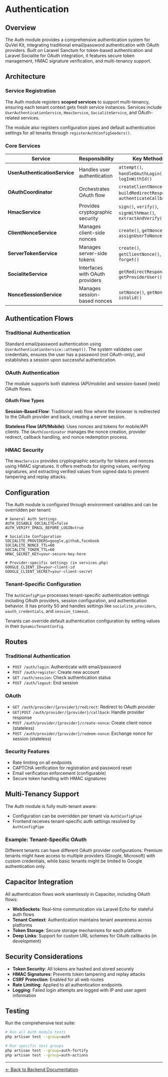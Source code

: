 # Authentication

## Overview

The Auth module provides a comprehensive authentication system for QuVel Kit, integrating traditional email/password authentication with OAuth providers. Built on Laravel Sanctum for token-based authentication and Laravel Socialite for OAuth integration, it features secure token management, HMAC signature verification, and multi-tenancy support.

## Architecture

### Service Registration

The Auth module registers **scoped services** to support multi-tenancy, ensuring each tenant context gets fresh service instances. Services include `UserAuthenticationService`, `HmacService`, `SocialiteService`, and OAuth-related services.

The module also registers configuration pipes and default authentication settings for all tenants through `registerAuthConfigSeeders()`.

### Core Services

| Service | Responsibility | Key Methods |
|---------|---------------|-------------|
| **UserAuthenticationService** | Handles user authentication | `attempt()`, `handleOAuthLogin()`, `logInWithId()` |
| **OAuthCoordinator** | Orchestrates OAuth flow | `createClientNonce()`, `buildRedirectResponse()`, `authenticateCallback()` |
| **HmacService** | Provides cryptographic security | `sign()`, `verify()`, `signWithHmac()`, `extractAndVerify()` |
| **ClientNonceService** | Manages client-side nonces | `create()`, `getNonce()`, `assignUserToNonce()` |
| **ServerTokenService** | Manages server-side tokens | `create()`, `getClientNonce()`, `forget()` |
| **SocialiteService** | Interfaces with OAuth providers | `getRedirectResponse()`, `getProviderUser()` |
| **NonceSessionService** | Manages session-based nonces | `setNonce()`, `getNonce()`, `isValid()` |

## Authentication Flows

### Traditional Authentication

Standard email/password authentication using `UserAuthenticationService::attempt()`. The system validates user credentials, ensures the user has a password (not OAuth-only), and establishes a session upon successful authentication.

### OAuth Authentication

The module supports both stateless (API/mobile) and session-based (web) OAuth flows.

#### OAuth Flow Types

**Session-Based Flow**: Traditional web flow where the browser is redirected to the OAuth provider and back, creating a server session.

**Stateless Flow (API/Mobile)**: Uses nonces and tokens for mobile/API clients. The `OAuthCoordinator` manages the nonce creation, provider redirect, callback handling, and nonce redemption process.

### HMAC Security

The `HmacService` provides cryptographic security for tokens and nonces using HMAC signatures. It offers methods for signing values, verifying signatures, and extracting verified values from signed data to prevent tampering and replay attacks.

## Configuration

The Auth module is configured through environment variables and can be overridden per tenant:

```dotenv
# General Auth Settings
AUTH_DISABLE_SOCIALITE=false
AUTH_VERIFY_EMAIL_BEFORE_LOGIN=true

# Socialite Configuration
SOCIALITE_PROVIDERS=google,github,facebook
SOCIALITE_NONCE_TTL=60
SOCIALITE_TOKEN_TTL=60
HMAC_SECRET_KEY=your-secure-key-here

# Provider-specific settings (in services.php)
GOOGLE_CLIENT_ID=your-client-id
GOOGLE_CLIENT_SECRET=your-client-secret
```

### Tenant-Specific Configuration

The `AuthConfigPipe` processes tenant-specific authentication settings including OAuth providers, session configuration, and authentication behavior. It has priority 50 and handles settings like `socialite_providers`, `oauth_credentials`, and `session_timeout`.

Tenants can override default authentication configuration by setting values in their `DynamicTenantConfig`.

## Routes

### Traditional Authentication

- `POST /auth/login`: Authenticate with email/password
- `POST /auth/register`: Create new account
- `GET /auth/session`: Check authentication status
- `POST /auth/logout`: End session

### OAuth

- `GET /auth/provider/{provider}/redirect`: Redirect to OAuth provider
- `GET|POST /auth/provider/{provider}/callback`: Handle provider response
- `POST /auth/provider/{provider}/create-nonce`: Create client nonce (stateless)
- `POST /auth/provider/{provider}/redeem-nonce`: Exchange nonce for session (stateless)

### Security Features

- Rate limiting on all endpoints
- CAPTCHA verification for registration and password reset
- Email verification enforcement (configurable)
- Secure token handling with HMAC signatures

## Multi-Tenancy Support

The Auth module is fully multi-tenant aware:

- Configuration can be overridden per tenant via `AuthConfigPipe`
- Frontend receives tenant-specific auth settings resolved by `AuthConfigPipe`

### Example: Tenant-Specific OAuth

Different tenants can have different OAuth provider configurations. Premium tenants might have access to multiple providers (Google, Microsoft) with custom credentials, while basic tenants might be limited to Google authentication only.

## Capacitor Integration

All authentication flows work seamlessly in Capacitor, including OAuth flows:

- **WebSockets**: Real-time communication via Laravel Echo for stateful auth flows
- **Tenant Context**: Authentication maintains tenant awareness across platforms
- **Token Storage**: Secure storage mechanisms for each platform
- **Deep Links**: Support for custom URL schemes for OAuth callbacks (in development)

## Security Considerations

- **Token Security**: All tokens are hashed and stored securely
- **HMAC Signatures**: Prevents token tampering and replay attacks
- **CSRF Protection**: Enabled for all web routes
- **Rate Limiting**: Applied to all authentication endpoints
- **Logging**: Failed login attempts are logged with IP and user agent information

## Testing

Run the comprehensive test suite:

```bash
# Run all Auth module tests
php artisan test --group=auth

# Run specific test groups
php artisan test --group=auth-fortify
php artisan test --group=auth-actions
```

---

[← Back to Backend Documentation](./README.md)

